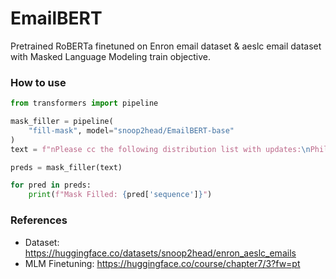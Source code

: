 # EmailBERT

Pretrained RoBERTa finetuned on Enron email dataset & aeslc email dataset with Masked Language Modeling train objective.

### How to use

```python
from transformers import pipeline

mask_filler = pipeline(
    "fill-mask", model="snoop2head/EmailBERT-base"
)
text = f"nPlease cc the following distribution list with updates:\nPhillip Allen (pallen@enron.com)\nMike Grigsby (mike.grigsby@enron.com)\nKeith Holst (kholst@enron.com)\nMonique Sanchez\n {tokenizer.mask_token} Ermis\nJohn Lavorato\nThank you for your help\nPhillip Allen'"

preds = mask_filler(text)

for pred in preds:
    print(f"Mask Filled: {pred['sequence']}")
```

### References

- Dataset: https://huggingface.co/datasets/snoop2head/enron_aeslc_emails
- MLM Finetuning: https://huggingface.co/course/chapter7/3?fw=pt
